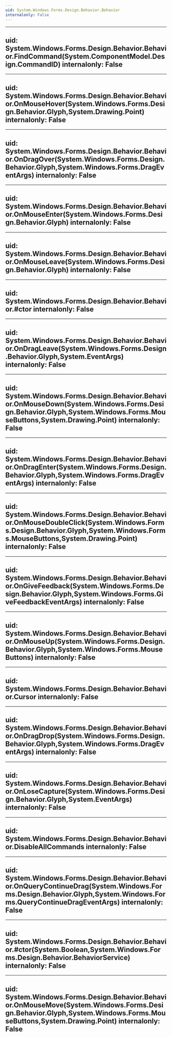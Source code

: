 ```yaml
---
uid: System.Windows.Forms.Design.Behavior.Behavior
internalonly: False
---
```


---
uid: System.Windows.Forms.Design.Behavior.Behavior.FindCommand(System.ComponentModel.Design.CommandID)
internalonly: False
---

---
uid: System.Windows.Forms.Design.Behavior.Behavior.OnMouseHover(System.Windows.Forms.Design.Behavior.Glyph,System.Drawing.Point)
internalonly: False
---

---
uid: System.Windows.Forms.Design.Behavior.Behavior.OnDragOver(System.Windows.Forms.Design.Behavior.Glyph,System.Windows.Forms.DragEventArgs)
internalonly: False
---

---
uid: System.Windows.Forms.Design.Behavior.Behavior.OnMouseEnter(System.Windows.Forms.Design.Behavior.Glyph)
internalonly: False
---

---
uid: System.Windows.Forms.Design.Behavior.Behavior.OnMouseLeave(System.Windows.Forms.Design.Behavior.Glyph)
internalonly: False
---

---
uid: System.Windows.Forms.Design.Behavior.Behavior.#ctor
internalonly: False
---

---
uid: System.Windows.Forms.Design.Behavior.Behavior.OnDragLeave(System.Windows.Forms.Design.Behavior.Glyph,System.EventArgs)
internalonly: False
---

---
uid: System.Windows.Forms.Design.Behavior.Behavior.OnMouseDown(System.Windows.Forms.Design.Behavior.Glyph,System.Windows.Forms.MouseButtons,System.Drawing.Point)
internalonly: False
---

---
uid: System.Windows.Forms.Design.Behavior.Behavior.OnDragEnter(System.Windows.Forms.Design.Behavior.Glyph,System.Windows.Forms.DragEventArgs)
internalonly: False
---

---
uid: System.Windows.Forms.Design.Behavior.Behavior.OnMouseDoubleClick(System.Windows.Forms.Design.Behavior.Glyph,System.Windows.Forms.MouseButtons,System.Drawing.Point)
internalonly: False
---

---
uid: System.Windows.Forms.Design.Behavior.Behavior.OnGiveFeedback(System.Windows.Forms.Design.Behavior.Glyph,System.Windows.Forms.GiveFeedbackEventArgs)
internalonly: False
---

---
uid: System.Windows.Forms.Design.Behavior.Behavior.OnMouseUp(System.Windows.Forms.Design.Behavior.Glyph,System.Windows.Forms.MouseButtons)
internalonly: False
---

---
uid: System.Windows.Forms.Design.Behavior.Behavior.Cursor
internalonly: False
---

---
uid: System.Windows.Forms.Design.Behavior.Behavior.OnDragDrop(System.Windows.Forms.Design.Behavior.Glyph,System.Windows.Forms.DragEventArgs)
internalonly: False
---

---
uid: System.Windows.Forms.Design.Behavior.Behavior.OnLoseCapture(System.Windows.Forms.Design.Behavior.Glyph,System.EventArgs)
internalonly: False
---

---
uid: System.Windows.Forms.Design.Behavior.Behavior.DisableAllCommands
internalonly: False
---

---
uid: System.Windows.Forms.Design.Behavior.Behavior.OnQueryContinueDrag(System.Windows.Forms.Design.Behavior.Glyph,System.Windows.Forms.QueryContinueDragEventArgs)
internalonly: False
---

---
uid: System.Windows.Forms.Design.Behavior.Behavior.#ctor(System.Boolean,System.Windows.Forms.Design.Behavior.BehaviorService)
internalonly: False
---

---
uid: System.Windows.Forms.Design.Behavior.Behavior.OnMouseMove(System.Windows.Forms.Design.Behavior.Glyph,System.Windows.Forms.MouseButtons,System.Drawing.Point)
internalonly: False
---
